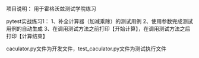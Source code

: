 项目说明：
用于霍格沃兹测试学院练习

pytest实战练习1：
1、补全计算器（加减乘除）的测试用例
2、使用参数完成测试用例的自动生成
3、在调用测试方法之前打印【开始计算】，在调用测试方法之后打印【计算结束】

caculator.py文件为开发文件，test_caculator.py文件为测试执行文件